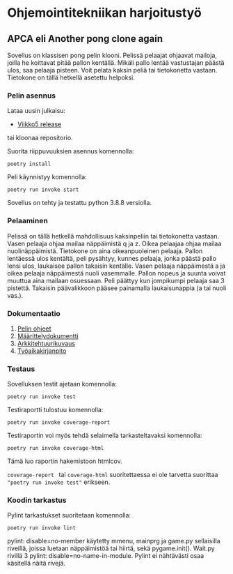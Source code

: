 # Ohjemointitekniikan harjoitustyö

## APCA eli Another pong clone again

Sovellus on klassisen pong pelin klooni. Pelissä pelaajat ohjaavat mailoja, joilla he koittavat pitää pallon kentällä. Mikäli pallo lentää vastustajan päästä ulos, saa pelaaja pisteen. Voit pelata kaksin peliä tai tietokonetta vastaan. Tietokone on tällä hetkellä asetettu helpoksi.

### Pelin asennus

Lataa uusin julkaisu: 

 - [Viikko5 release](https://github.com/vulpecula78/ohte_harjoitustyo/releases/tag/Viikko5)
 
tai kloonaa repositorio.

Suorita riippuvuuksien asennus komennolla:

```
poetry install
```

Peli käynnistyy komennolla:

```
poetry run invoke start
```

Sovellus on tehty ja testattu python 3.8.8 versiolla. 

### Pelaaminen
Pelissä on tällä hetkellä mahdollisuus kaksinpeliin tai tietokonetta vastaan. Vasen pelaaja ohjaa mailaa näppäimistä q ja z. Oikea pelaajaa ohjaa mailaa nuolinäppäimistä. Tietokone on aina oikeanpuoleinen pelaaja. Pallon lentäessä ulos kentältä, peli pysähtyy, kunnes pelaaja, jonka päästä pallo lensi ulos, laukaisee pallon takaisin kentälle. Vasen pelaaja näppäimestä a ja oikea pelaaja näppäimestä nuoli vasemmalle. Pallon nopeus ja suunta voivat muuttua aina mailaan osuessaan. Peli päättyy kun jompikumpi pelaaja saa 3 pistettä. Takaisin päävalikkoon pääsee painamalla laukaisunappia (a tai nuoli vas.).

### Dokumentaatio
 1. [Pelin ohjeet](https://github.com/vulpecula78/ohte_harjoitustyo/blob/master/dokumentaatio/ohjeet.md)
 1. [Määrittelydokumentti](https://github.com/vulpecula78/ohte_harjoitustyo/blob/master/dokumentaatio/vaatimusmaarittely.md)
 1. [Arkkitehtuurikuvaus](https://github.com/vulpecula78/ohte_harjoitustyo/blob/master/dokumentaatio/arkkitehtuuri.md)
 1. [Työaikakirjanpito](https://github.com/vulpecula78/ohte_harjoitustyo/blob/master/dokumentaatio/tyoaikakirjanpito.md)

### Testaus

Sovelluksen testit ajetaan komennolla:

```
poetry run invoke test
```

Testiraportti tulostuu komennolla:

```
poetry run invoke coverage-report
```

Testiraportin voi myös tehdä selaimella tarkasteltavaksi komennolla:

```
poetry run invoke coverage-html
```

Tämä luo raportin hakemistoon htmlcov.

```coverage-report ``` tai ```coverage-html``` suoritettaessa ei ole tarvetta suorittaa ```"poetry run invoke test"``` erikseen.

### Koodin tarkastus

 Pylint tarkastukset suoritetaan komennolla:

```
poetry run invoke lint
```

pylint: disable=no-member käytetty mmenu, mainprg ja game.py sellaisilla riveillä, joissa luetaan näppäimistöä tai hiirtä, sekä pygame.init(). Wait.py rivillä 3 pylint: disable=no-name-in-module. Pylint ei nähtävästi osaa käsitellä näitä rivejä.

